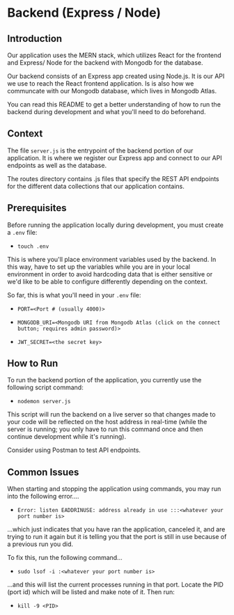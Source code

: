 # Backend (Express / Node)

## Introduction

Our application uses the MERN stack, which utilizes React for the frontend and Express/ Node for the backend with Mongodb for the database.

Our backend consists of an Express app created using Node.js. It is our API we use to reach the React frontend application. Is is also how we communcate with our Mongodb database, which lives in Mongodb Atlas.

You can read this README to get a better understanding of how to run the backend during development and what you'll need to do beforehand.

## Context

The file `server.js` is the entrypoint of the backend portion of our application. It is where we register our Express app and connect to our API endpoints as well as the database.

The routes directory contains .js files that specify the REST API endpoints for the different data collections that our application contains.

## Prerequisites

Before running the application locally during development, you must create a `.env` file: 

- `touch .env`

This is where you'll place environment variables used by the backend. In this way, have to set up the variables while you are in your local environment in order to avoid hardcoding data that is either sensitive or we'd like to be able to configure differently depending on the context.

So far, this is what you'll need in your `.env` file:

- `PORT=<Port # (usually 4000)>`

- `MONGODB_URI=<Mongodb URI from Mongodb Atlas (click on the connect button; requires admin password)>`

- `JWT_SECRET=<the secret key>`

## How to Run

To run the backend portion of the application, you currently use the following script command:

- `nodemon server.js`

This script will run the backend on a live server so that changes made to your code will be reflected on the host address in real-time (while the server is running; you only have to run this command once and then continue development while it's running).

Consider using Postman to test API endpoints.

## Common Issues

When starting and stopping the application using commands, you may run into the following error....

- `Error: listen EADDRINUSE: address already in use :::<whatever your port number is>`

...which just indicates that you have ran the application, canceled it, and are trying to run it again but it is telling you that the port is still in use because of a previous run you did.

To fix this, run the following command...

- `sudo lsof -i :<whatever your port number is>`

...and this will list the current processes running in that port. Locate the PID (port id) which will be listed and make note of it. Then run:

- `kill -9 <PID>`